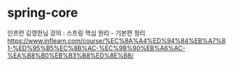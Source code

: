 # spring-core
인프런 김영한님 강의 : 스프링 핵심 원리 - 기본편 정리 
https://www.inflearn.com/course/%EC%8A%A4%ED%94%84%EB%A7%81-%ED%95%B5%EC%8B%AC-%EC%9B%90%EB%A6%AC-%EA%B8%B0%EB%B3%B8%ED%8E%B8/
